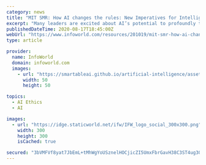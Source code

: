 ```yaml
---
category: news
title: "MIT SMR: How AI changes the rules: New Imperatives for Intelligent Organization"
excerpt: "Many leaders are excited about AI’s potential to profoundly transform organizations by making them more innovative and productive. But implementing AI will also lead to significant changes in how organizations are managed,"
publishedDateTime: 2020-08-17T18:45:00Z
webUrl: "https://www.infoworld.com/resources/201019/mit-smr-how-ai-changes-the-rules-new-imperatives-for-intelligent-organization"
type: article

provider:
  name: InfoWorld
  domain: infoworld.com
  images:
    - url: "https://smartableai.github.io/artificial-intelligence/assets/images/organizations/infoworld.com-50x50.jpg"
      width: 50
      height: 50

topics:
  - AI Ethics
  - AI

images:
  - url: "https://idge.staticworld.net/ifw/IFW_logo_social_300x300.png"
    width: 300
    height: 300
    isCached: true

secured: "3bVMFVf8yat7JbEmL+tMhWgYoUSznelHOCjicZI5UmxFbrGavH38C3ST4ug3O+komHCcBzsHjH5dG6m3dnHU7iXsBrgKaAPNQpcXs7nIvlj25Hc9BSDAB9eyTVPj5UkInICRVyQPvAyFe9ncJ/G+XgfnUbPzE2xIQL9o2rZjyVYJsHuWy9sY9QJLqjd35vyRppXzujhAt4gN81kvCC4V9IGRCZ3GTfb8ScF0helPk+Gy4FxZOzNP1MUOrzJlg5FspqmDFEao8ppzcF/7+Gp839I806WnLQYvMCloowsJJAep98G0+j8d+JMUC5gB4wlWmq+EJ28LMyBu0uTczT5I9w==;Reyop1lsXDuk+3HLxOKjmQ=="
---
```


